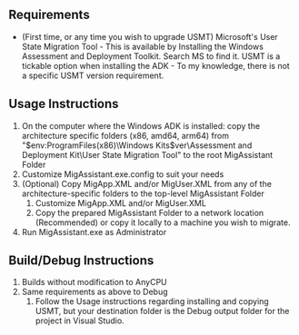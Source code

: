 ## Requirements
- (First time, or any time you wish to upgrade USMT) Microsoft's User State Migration Tool - This is available by Installing the Windows Assessment and Deployment Toolkit. Search MS to find it. USMT is a tickable option when installing the ADK - To my knowledge, there is not a specific USMT version requirement.

## Usage Instructions
1. On the computer where the Windows ADK is installed: copy the architecture specific folders (x86, amd64, arm64) from "$env:ProgramFiles(x86)\Windows Kits\$ver\Assessment and Deployment Kit\User State Migration Tool\" to the root MigAssistant Folder
1. Customize MigAssistant.exe.config to suit your needs
1. (Optional) Copy MigApp.XML and/or MigUser.XML from any of the architecture-specific folders to the top-level MigAssistant Folder
    1. Customize MigApp.XML and/or MigUser.XML
    1. Copy the prepared MigAssistant Folder to a network location (Recommended) or copy it locally to a machine you wish to migrate.
1. Run MigAssistant.exe as Administrator

## Build/Debug Instructions
1. Builds without modification to AnyCPU
1. Same requirements as above to Debug
    1. Follow the Usage instructions regarding installing and copying USMT, but your destination folder is the Debug output folder for the project in Visual Studio.
